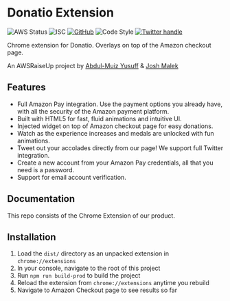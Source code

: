 # Donatio Extension
![AWS Status](https://img.shields.io/badge/AWS%20Server%20Status-Online-brightgreen)
![ISC](https://img.shields.io/badge/license-ISC-blue.svg) 
[![GitHub](https://img.shields.io/badge/repo-github-green.svg)](https://github.com/joshmalek/donatio-extension)
![Code Style](https://camo.githubusercontent.com/c83b8df34339bd302b7fd3fbb631f99ba25f87f8/68747470733a2f2f696d672e736869656c64732e696f2f62616467652f636f64655f7374796c652d70726574746965722d6666363962342e737667)
[![Twitter handle][]][Twitter badge]

Chrome extension for Donatio.  Overlays on top of the Amazon checkout page.

An AWSRaiseUp project by [Abdul-Muiz Yusuff](https://github.com/sacrael) & [Josh Malek](https://github.com/joshmalek)

## Features
* Full Amazon Pay integration.  Use the payment options you already have, with all the security of the Amazon payment platform.
* Built with HTML5 for fast, fluid animations and intuitive UI.
* Injected widget on top of Amazon checkout page for easy donations.
* Watch as the experience increases and medals are unlocked with fun animations.
* Tweet out your accolades directly from our page! We support full Twitter integration.
* Create a new account from your Amazon Pay credentials, all that you need is a password.
* Support for email account verification.

## Documentation 
This repo consists of the Chrome Extension of our product.  


## Installation
1. Load the `dist/` directory as an unpacked extension in `chrome://extensions`
2. In your console, navigate to the root of this project
3. Run `npm run build-prod` to build the project
4. Reload the extension from `chrome://extensions` anytime you rebuild
5. Navigate to Amazon Checkout page to see results so far

[Twitter handle]: https://img.shields.io/twitter/follow/donatioapp?label=Follow&style=social
[Twitter badge]: https://twitter.com/intent/follow?screen_name=donatioapp


